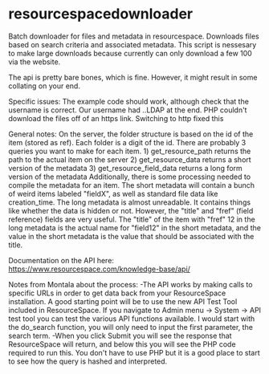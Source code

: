 # resourcespacedownloader
Batch downloader for files and metadata in resourcespace.  Downloads files based on search criteria and associated metadata.  This script is nessesary to make large downloads because currently can only download a few 100 via the website.

The api is pretty bare bones, which is fine. However, it might result in some collating on your end.

Specific issues:
The example code should work, although check that the username is correct. Our username had ..LDAP at the end.
PHP couldn't download the files off of an https link. Switching to http fixed this

General notes:
On the server, the folder structure is based on the id of the item (stored as ref). Each folder is a digit of the id.
There are probably 3 queries you want to make for each item.
	1) get_resource_path returns the path to the actual item on the server
	2) get_resource_data returns a short version of the metadata
	3) get_resource_field_data returns a long form version of the metadata
Additionally, there is some processing needed to compile the metadata for an item.
The short metadata will contain a bunch of weird items labeled "fieldX", as well as standard file data like creation_time.
The long metadata is almost unreadable. It contains things like whether the data is hidden or not. However, the "title" and "fref" (field reference) fields are very useful.
The "title" of the item with "fref" 12 in the long metadata is the actual name for "field12" in the short metadata, and the value in the short metadata is the value that should be associated with the title.

Documentation on the API here: https://www.resourcespace.com/knowledge-base/api/

Notes from Montala about the process: 
-The API works by making calls to specific URLs in order to get data back from your ResourceSpace installation. A good starting point will be to use the new API Test Tool included in ResourceSpace. If you navigate to Admin menu -> System -> API test tool you can test the various API functions available. I would start with the do_search function, you will only need to input the first parameter, the search term. 
-When you click Submit you will see the response that ResourceSpace will return, and below this you will see the PHP code required to run this. You don't have to use PHP but it is a good place to start to see how the query is hashed and interpreted. 
